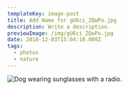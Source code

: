 ```yaml
---
templateKey: image-post
title: Add Name for gU6ci_ZQwPo.jpg
description: Write a description.
previewImage: /img/gU6ci_ZQwPo.jpg
date: 2018-12-03T15:04:10.000Z
tags:
  - photos
  - nature
---
```

![Dog wearing sunglasses with a radio.](/img/gU6ci_ZQwPo.jpg)

